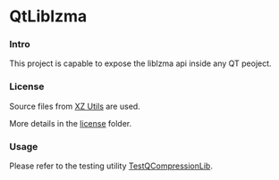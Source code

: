 # QtLiblzma

### Intro

This project is capable to expose the liblzma api inside any QT peoject.

### License

Source files from [XZ Utils](https://tukaani.org/xz/) are used.

More details in the [license](https://github.com/ceccopierangiolieugenio/Qliblzma/tree/master/license) folder.

### Usage

Please refer to the testing utility [TestQCompressionLib](https://github.com/ceccopierangiolieugenio/TestQCompressionLib).

